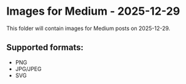 # Images for Medium - 2025-12-29

This folder will contain images for Medium posts on 2025-12-29.

## Supported formats:
- PNG
- JPG/JPEG
- SVG
